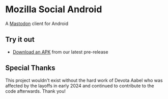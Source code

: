 # Mozilla Social Android
A [Mastodon](https://joinmastodon.org/) client for Android
## Try it out 
- [Download an APK](https://github.com/MozillaSocial/mozilla-social-android/releases) from our latest pre-release


## Special Thanks
This project wouldn't exist without the hard work of Devota Aabel who was affected by the layoffs in early 2024 and continued to contribute to the code afterwards.  Thank you!
